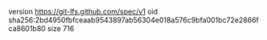 version https://git-lfs.github.com/spec/v1
oid sha256:2bd4950fbfceaab9543897ab56304e018a576c9bfa001bc72e2866fca8601b80
size 716
